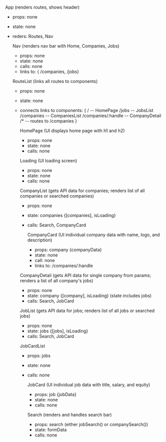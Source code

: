 App (renders routes, shows header)
  - props: none
  - state: none
  - reders: Routes, Nav


    Nav (renders nav bar with Home, Companies, Jobs)
    - props: none
    - state: none
    - calls: none
    - links to: { /companies, /jobs}


    RouteList (links all routes to components)
    - props: none
    - state: none
    - connects links to components: {
        /                    -- HomePage
        /jobs                -- JobsList
        /companies           -- CompaniesList
        /companies/:handle   -- CompanyDetail
        /*                   -- routes to /companies
        }


        HomePage (UI displays home page with h1 and h2)
        - props: none
        - state: none
        - calls: none


        Loading (UI loading screen)
        - props: none
        - state: none
        - calls: none


        CompanyList (gets API data for companies; renders list of all companies or searched companies)
        - props: none
        - state: companies {[companies], isLoading}
        - calls: Search, CompanyCard


            CompanyCard (UI individual company data with name, logo, and description)
            - props: company {companyData}
            - state: none
            - call: none
            - links to: /companies/:handle


        CompanyDetail (gets API data for single company from params; renders a list of all company's jobs)
        - props: none
        - state: company {[company], isLoading} (state includes jobs)
        - calls: Search, JobCard


        JobList (gets API data for jobs; renders list of all jobs or searched jobs)
        - props: none
        - state: jobs {[jobs], isLoading}
        - calls: Search, JobCard

        
        JobCardList
        - props: jobs
        - state: none
        - calls: none

            JobCard (UI individual job data with title, salary, and equity)
            - props: job {jobData}
            - state: none
            - calls: none

            Search (renders and handles search bar)
            - props: search (either jobSearch() or companySearch())
            - state: formData
            - calls: none


